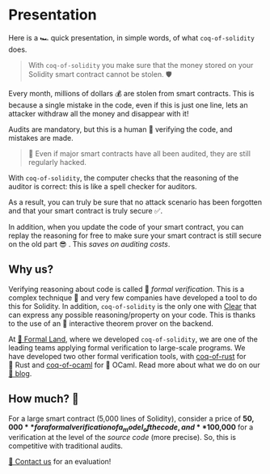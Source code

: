 # Presentation

Here is a 🏎️&nbsp;quick presentation, in simple words, of what `coq-of-solidity` does.

> With `coq-of-solidity` you make sure that the money stored on your Solidity smart contract cannot be stolen. 🛡️

Every month, millions of dollars&nbsp;💰 are stolen from smart contracts. This is because a single mistake in the code, even if this is just one line, lets an attacker withdraw all the money and disappear with it!

Audits are mandatory, but this is a human&nbsp;🧠 verifying the code, and mistakes are made.

> 🚨&nbsp;Even if major smart contracts have all been audited, they are still regularly hacked.

With `coq-of-solidity`, the computer checks that the reasoning of the auditor is correct: this is like a spell checker for auditors.

As a result, you can truly be sure that no attack scenario has been forgotten and that your smart contract is truly secure&nbsp;✅.

In addition, when you update the code of your smart contract, you can replay the reasoning for free to make sure your smart contract is still secure on the old part&nbsp;😎 . This _saves on auditing costs_.

## Why us?

Verifying reasoning about code is called 🔎&nbsp;_formal verification_. This is a complex technique&nbsp;🧪 and very few companies have developed a tool to do this for Solidity. In addition, `coq-of-solidity` is the only one with [Clear](https://github.com/NethermindEth/Clear) that can express any possible reasoning/property on your code. This is thanks to the use of an 🐓&nbsp;interactive theorem prover on the backend.

At [🌲&nbsp;Formal Land](https://formal.land/), where we developed `coq-of-solidity`, we are one of the leading teams applying formal verification to large-scale programs. We have developed two other formal verification tools, with [coq-of-rust](https://github.com/formal-land/coq-of-rust) for 🦀&nbsp;Rust and [coq-of-ocaml](https://github.com/formal-land/coq-of-ocaml) for 🐫&nbsp;OCaml. Read more about what we do on our [📖&nbsp;blog](https://formal.land/blog).

## How much? 💸

For a large smart contract (5,000 lines of Solidity), consider a price of **$50,000** for a formal verification of a _model_ of the code, and **$100,000** for a verification at the level of the _source code_ (more precise). So, this is competitive with traditional audits.

[💌&nbsp;Contact us](mailto:&#099;&#111;&#110;&#116;&#097;&#099;&#116;&#064;formal&#046;&#108;&#097;&#110;&#100;) for an evaluation!
